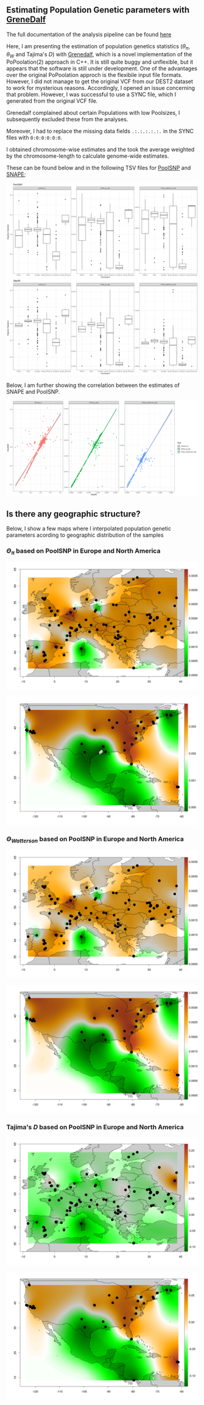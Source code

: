 ## Estimating Population Genetic parameters with [GreneDalf](https://github.com/lczech/grenedalf)

The full documentation of the analysis pipeline can be found [here](shell/main.sh)

Here, I am presenting the estimation of population genetics statistics ($\theta_{\pi}$, $\theta_W$ and Tajima's _D_) with [Grenedalf](https://github.com/lczech/grenedalf), which is a novel implementation of the PoPoolation(2) approach in C++. It is still quite buggy and unflexible, but it appears that the software is still under development. One of the advantages over the original PoPoolation approch is the flexibile input file formats. However, I did not manage to get the original VCF from our DEST2 dataset to work for mysterious reasons. Accordingly, I opened an issue concerning that problem. However, I was successful to use a SYNC file, which I generated from the original VCF file. 

Grenedalf complained about certain Populations with low Poolsizes, I subsequently excluded these from the analyses.

Moreover, I had to replace the missing data fields `.:.:.:.:.:.` in the SYNC files with `0:0:0:0:0:0`.

I obtained chromosome-wise estimates and the took the average weighted by the chromosome-length to calculate genome-wide estimates.

These can be found below and in the following TSV files for [PoolSNP](results/Grenedalf_poolsnp.summary) and [SNAPE](results/Grenedalf_snape.summary);

![Grenedalf.png](results/Grenedalf.png)

Below, I am further showing the correlation between the estimates of SNAPE and PoolSNP.

![Grenedalf_corr.png](results/Grenedalf_corr.png)

## Is there any geographic structure?

Below, I show a few maps where I interpolated population genetic parameters acording to geographic distribution of the samples

### $\Theta_{\pi}$ based on PoolSNP in Europe and North America 

![Grenedalf_pi_Europe](results/Grenedalf_poolsnp_Europe_theta_pi_abs.png)

![Grenedalf_pi_NA](results/Grenedalf_poolsnp_North_America_theta_pi_abs.png)

### $\Theta_{Watterson}$ based on PoolSNP in Europe and North America 

![Grenedalf_watterson_Europe](results/Grenedalf_poolsnp_Europe_theta_watterson_abs.png)

![Grenedalf_watterson_NA](results/Grenedalf_poolsnp_North_America_theta_watterson_abs.png)

### Tajima's _D_ based on PoolSNP in Europe and North America 

![Grenedalf_tajimas_d_Europe](results/Grenedalf_poolsnp_Europe_tajimas_d.png)

![Grenedalf_tajimas_d_NA](results/Grenedalf_poolsnp_North_America_tajimas_d.png)